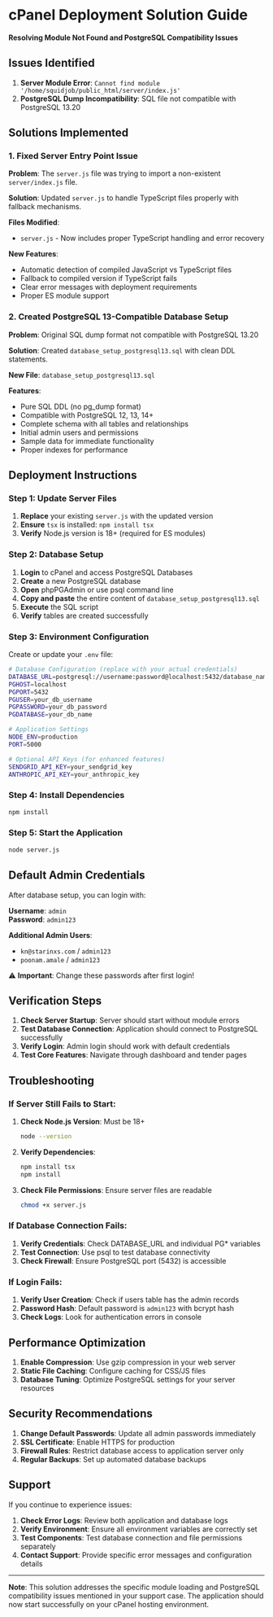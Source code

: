 # cPanel Deployment Solution Guide
**Resolving Module Not Found and PostgreSQL Compatibility Issues**

## Issues Identified

1. **Server Module Error**: `Cannot find module '/home/squidjob/public_html/server/index.js'`
2. **PostgreSQL Dump Incompatibility**: SQL file not compatible with PostgreSQL 13.20

## Solutions Implemented

### 1. Fixed Server Entry Point Issue

**Problem**: The `server.js` file was trying to import a non-existent `server/index.js` file.

**Solution**: Updated `server.js` to handle TypeScript files properly with fallback mechanisms.

**Files Modified**:
- `server.js` - Now includes proper TypeScript handling and error recovery

**New Features**:
- Automatic detection of compiled JavaScript vs TypeScript files
- Fallback to compiled version if TypeScript fails
- Clear error messages with deployment requirements
- Proper ES module support

### 2. Created PostgreSQL 13-Compatible Database Setup

**Problem**: Original SQL dump format not compatible with PostgreSQL 13.20

**Solution**: Created `database_setup_postgresql13.sql` with clean DDL statements.

**New File**: `database_setup_postgresql13.sql`

**Features**:
- Pure SQL DDL (no pg_dump format)
- Compatible with PostgreSQL 12, 13, 14+
- Complete schema with all tables and relationships
- Initial admin users and permissions
- Sample data for immediate functionality
- Proper indexes for performance

## Deployment Instructions

### Step 1: Update Server Files

1. **Replace** your existing `server.js` with the updated version
2. **Ensure** `tsx` is installed: `npm install tsx`
3. **Verify** Node.js version is 18+ (required for ES modules)

### Step 2: Database Setup

1. **Login** to cPanel and access PostgreSQL Databases
2. **Create** a new PostgreSQL database
3. **Open** phpPGAdmin or use psql command line
4. **Copy and paste** the entire content of `database_setup_postgresql13.sql`
5. **Execute** the SQL script
6. **Verify** tables are created successfully

### Step 3: Environment Configuration

Create or update your `.env` file:

```bash
# Database Configuration (replace with your actual credentials)
DATABASE_URL=postgresql://username:password@localhost:5432/database_name
PGHOST=localhost
PGPORT=5432
PGUSER=your_db_username
PGPASSWORD=your_db_password
PGDATABASE=your_db_name

# Application Settings
NODE_ENV=production
PORT=5000

# Optional API Keys (for enhanced features)
SENDGRID_API_KEY=your_sendgrid_key
ANTHROPIC_API_KEY=your_anthropic_key
```

### Step 4: Install Dependencies

```bash
npm install
```

### Step 5: Start the Application

```bash
node server.js
```

## Default Admin Credentials

After database setup, you can login with:

**Username**: `admin`  
**Password**: `admin123`

**Additional Admin Users**:
- `kn@starinxs.com` / `admin123`
- `poonam.amale` / `admin123`

⚠️ **Important**: Change these passwords after first login!

## Verification Steps

1. **Check Server Startup**: Server should start without module errors
2. **Test Database Connection**: Application should connect to PostgreSQL successfully
3. **Verify Login**: Admin login should work with default credentials
4. **Test Core Features**: Navigate through dashboard and tender pages

## Troubleshooting

### If Server Still Fails to Start:

1. **Check Node.js Version**: Must be 18+
   ```bash
   node --version
   ```

2. **Verify Dependencies**: 
   ```bash
   npm install tsx
   npm install
   ```

3. **Check File Permissions**: Ensure server files are readable
   ```bash
   chmod +x server.js
   ```

### If Database Connection Fails:

1. **Verify Credentials**: Check DATABASE_URL and individual PG* variables
2. **Test Connection**: Use psql to test database connectivity
3. **Check Firewall**: Ensure PostgreSQL port (5432) is accessible

### If Login Fails:

1. **Verify User Creation**: Check if users table has the admin records
2. **Password Hash**: Default password is `admin123` with bcrypt hash
3. **Check Logs**: Look for authentication errors in console

## Performance Optimization

1. **Enable Compression**: Use gzip compression in your web server
2. **Static File Caching**: Configure caching for CSS/JS files
3. **Database Tuning**: Optimize PostgreSQL settings for your server resources

## Security Recommendations

1. **Change Default Passwords**: Update all admin passwords immediately
2. **SSL Certificate**: Enable HTTPS for production
3. **Firewall Rules**: Restrict database access to application server only
4. **Regular Backups**: Set up automated database backups

## Support

If you continue to experience issues:

1. **Check Error Logs**: Review both application and database logs
2. **Verify Environment**: Ensure all environment variables are correctly set
3. **Test Components**: Test database connection and file permissions separately
4. **Contact Support**: Provide specific error messages and configuration details

---

**Note**: This solution addresses the specific module loading and PostgreSQL compatibility issues mentioned in your support case. The application should now start successfully on your cPanel hosting environment.